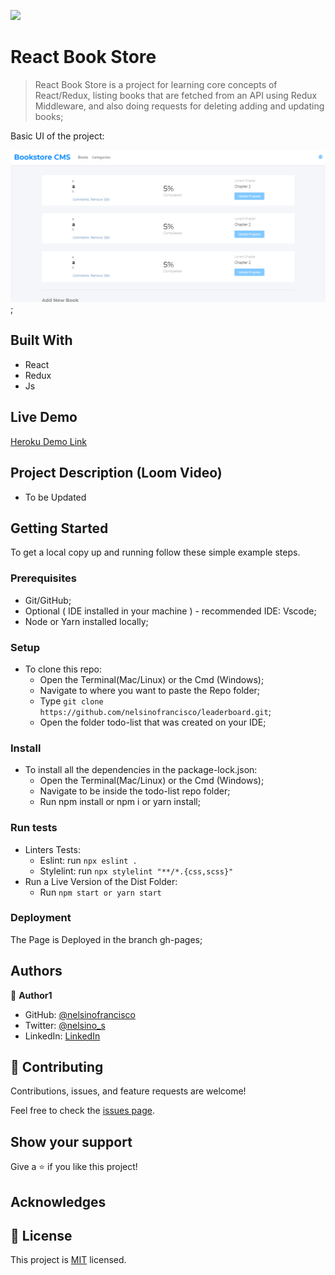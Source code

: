 ![](https://img.shields.io/badge/Microverse-blueviolet)

# React Book Store

> React Book Store is a project for learning core concepts of React/Redux, listing books that are fetched from an API using Redux Middleware, and also doing requests for deleting adding and updating books;

Basic UI of the project:

![screenshot](screenshot1.png);

## Built With

- React
- Redux
- Js

## Live Demo

[Heroku Demo Link](https://nelsino-react-bookstore.herokuapp.com/)

## Project Description (Loom Video)

- To be Updated

## Getting Started

To get a local copy up and running follow these simple example steps.

### Prerequisites

- Git/GitHub;
- Optional ( IDE installed in your machine ) - recommended IDE: Vscode;
- Node or Yarn installed locally;

### Setup

- To clone this repo:
  - Open the Terminal(Mac/Linux) or the Cmd (Windows);
  - Navigate to where you want to paste the Repo folder;
  - Type `git clone https://github.com/nelsinofrancisco/leaderboard.git`;
  - Open the folder todo-list that was created on your IDE;

### Install

- To install all the dependencies in the package-lock.json:
  - Open the Terminal(Mac/Linux) or the Cmd (Windows);
  - Navigate to be inside the todo-list repo folder;
  - Run npm install or npm i or yarn install;
  
### Run tests

- Linters Tests:
  - Eslint: run `npx eslint .`
  - Stylelint: run `npx stylelint "**/*.{css,scss}"`
- Run a Live Version of the Dist Folder:
  - Run `npm start or yarn start`

### Deployment

The Page is Deployed in the branch gh-pages;

## Authors

👤 **Author1**

- GitHub: [@nelsinofrancisco](https://github.com/nelsinofrancisco)
- Twitter: [@nelsino_s](https://twitter.com/nelsino_s)
- LinkedIn: [LinkedIn](https://www.linkedin.com/in/nelsinofrancisco/)

## 🤝 Contributing

Contributions, issues, and feature requests are welcome!

Feel free to check the [issues page](../../issues/).

## Show your support

Give a ⭐️ if you like this project!

## Acknowledges

## 📝 License

This project is [MIT](./MIT.md) licensed.